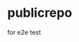 # publicrepo
for e2e test



















































































































































































































































































































































































































